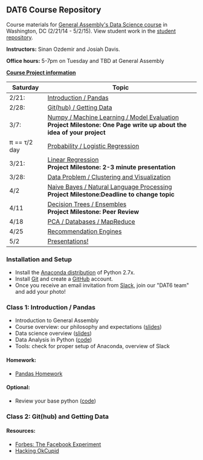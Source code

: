 ## DAT6 Course Repository

Course materials for [General Assembly's Data Science course](https://generalassemb.ly/education/data-science/washington-dc/) in Washington, DC (2/21/14 - 5/2/15). View student work in the [student repository](https://github.com/sinanuozdemir/DAT6-students).

**Instructors:** Sinan Ozdemir and Josiah Davis.

**Office hours:** 5-7pm on Tuesday and TBD at General Assembly

**[Course Project information](project.md)**

Saturday | Topic
--- | ---
2/21:  | [Introduction / Pandas](#class-1-introduction-/-pandas)
2/28:| [Git(hub) / Getting Data]()
3/7:| [Numpy / Machine Learning / Model Evaluation]() <br>**Project Milestone: One Page write up about the idea of your project**
π  == τ/2 day  | [Probability / Logistic Regression]()
3/21: | [Linear Regression]()<br>**Project Milestone: 2-3 minute presentation**
3/28: | [Data Problem / Clustering and Visualization]()
4/2 | [Naive Bayes / Natural Language Processing]()<br>**Project Milestone:Deadline to change topic**
4/11 | [Decision Trees / Ensembles]()<br>**Project Milestone: Peer Review**
4/18 | [PCA / Databases / MapReduce]()
4/25 | [Recommendation Engines]()
5/2 | [Presentations!]()


### Installation and Setup
* Install the [Anaconda distribution](http://continuum.io/downloads) of Python 2.7x.
* Install [Git](http://git-scm.com/book/en/v2/Getting-Started-Installing-Git) and create a [GitHub](https://github.com/) account.
* Once you receive an email invitation from [Slack](https://slack.com/), join our "DAT6 team" and add your photo!


### Class 1: Introduction / Pandas
* Introduction to General Assembly
* Course overview: our philosophy and expectations ([slides](slides/01_course_overview.pdf))
* Data science overview ([slides](slides/01_intro_to_data_science.pdf))
* Data Analysis in Python ([code](code/01_pandas.py))
* Tools: check for proper setup of Anaconda, overview of Slack

#### Homework:
* [Pandas Homework](homework/01_pandas_homework.md)

#### Optional:
* Review your base python ([code](code/00_base_python_refresher.py))

### Class 2: Git(hub) and Getting Data

#### Resources:
* [Forbes: The Facebook Experiment](http://www.forbes.com/sites/dailymuse/2014/08/04/the-facebook-experiment-what-it-means-for-you/)
* [Hacking OkCupid](http://www.wired.com/2014/01/how-to-hack-okcupid/all/)
